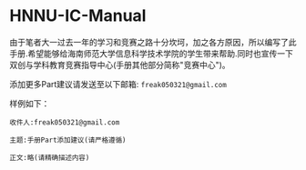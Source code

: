 # HNNU-IC-Manual

由于笔者大一过去一年的学习和竞赛之路十分坎坷，加之各方原因，所以编写了此手册.希望能够给海南师范大学信息科学技术学院的学生带来帮助.同时也宣传一下双创与学科教育竞赛指导中心(手册其他部分简称"竞赛中心")。

添加更多Part建议请发送至以下邮箱: ```freak050321@gmail.com```

样例如下：
```
收件人:freak050321@gmail.com

主题:手册Part添加建议(请严格遵循)

正文:略(请精确描述内容)
```